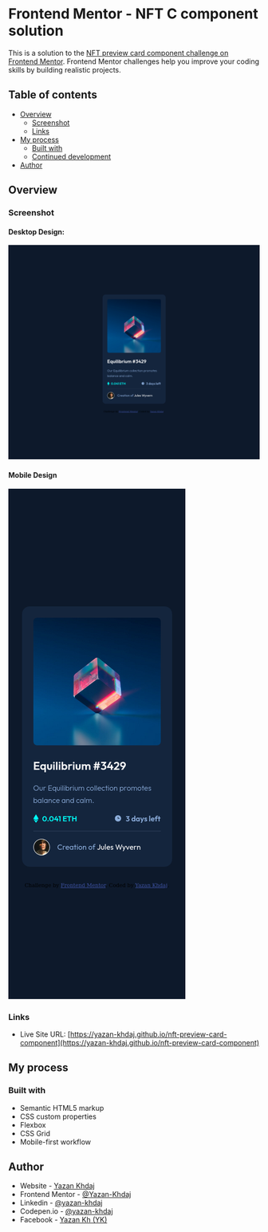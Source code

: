 # Frontend Mentor - NFT C component solution

This is a solution to the [NFT preview card component challenge on Frontend Mentor](https://www.frontendmentor.io/challenges/nft-preview-card-component-SbdUL_w0U). Frontend Mentor challenges help you improve your coding skills by building realistic projects. 

## Table of contents

- [Overview](#overview)
  - [Screenshot](#screenshot)
  - [Links](#links)
- [My process](#my-process)
  - [Built with](#built-with)
  - [Continued development](#continued-development)
- [Author](#author)

## Overview

### Screenshot

#### Desktop Design:
![1](./screenshot/Screenshot-desktop.png)
#### Mobile Design
![2](./screenshot/Screenshot-mobile.png)

### Links

- Live Site URL: [https://yazan-khdaj.github.io/nft-preview-card-component](https://yazan-khdaj.github.io/nft-preview-card-component)

## My process

### Built with

- Semantic HTML5 markup
- CSS custom properties
- Flexbox
- CSS Grid
- Mobile-first workflow

## Author

- Website - [Yazan Khdaj](https://yazan.rf.gd)
- Frontend Mentor - [@Yazan-Khdaj](https://www.frontendmentor.io/profile/Yazan-Khdaj)
- Linkedin - [@yazan-khdaj](https://www.linkedin.com/in/yazan-khdaj-24b9a7266)
- Codepen.io - [@yazan-khdaj](https://codepen.io/yazan-khdaj)
- Facebook - [Yazan Kh (YK)](https://www.facebook.com/profile.php?id=100090310123746)
